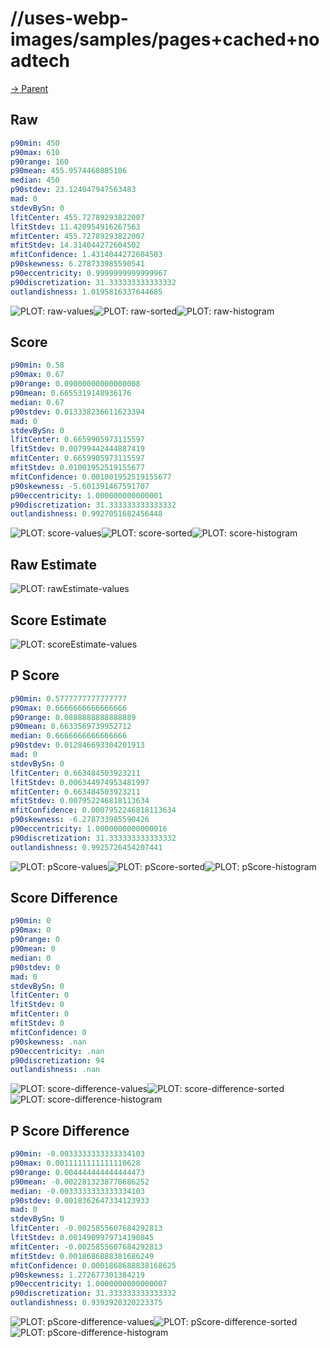 
# //uses-webp-images/samples/pages+cached+noadtech

[→ Parent](../..)


## Raw


```yaml
p90min: 450
p90max: 610
p90range: 160
p90mean: 455.9574468085106
median: 450
p90stdev: 23.124047947563483
mad: 0
stdevBySn: 0
lfitCenter: 455.72789293822007
lfitStdev: 11.420954916267563
mfitCenter: 455.72789293822007
mfitStdev: 14.314044272604502
mfitConfidence: 1.4314044272604503
p90skewness: 6.278733985590541
p90eccentricity: 0.9999999999999967
p90discretization: 31.333333333333332
outlandishness: 1.0195816337644685

```

![PLOT: raw-values](./raw/values.svg)![PLOT: raw-sorted](./raw/sorted.svg)![PLOT: raw-histogram](./raw/histogram.svg)
## Score


```yaml
p90min: 0.58
p90max: 0.67
p90range: 0.09000000000000008
p90mean: 0.6655319148936176
median: 0.67
p90stdev: 0.013338236611623394
mad: 0
stdevBySn: 0
lfitCenter: 0.6659905973115597
lfitStdev: 0.00799442444887419
mfitCenter: 0.6659905973115597
mfitStdev: 0.01001952519155677
mfitConfidence: 0.001001952519155677
p90skewness: -5.601391467591707
p90eccentricity: 1.000000000000001
p90discretization: 31.333333333333332
outlandishness: 0.9927051682456448

```

![PLOT: score-values](./score/values.svg)![PLOT: score-sorted](./score/sorted.svg)![PLOT: score-histogram](./score/histogram.svg)
## Raw Estimate

![PLOT: rawEstimate-values](./rawEstimate/values.svg)
## Score Estimate

![PLOT: scoreEstimate-values](./scoreEstimate/values.svg)
## P Score


```yaml
p90min: 0.5777777777777777
p90max: 0.6666666666666666
p90range: 0.0888888888888889
p90mean: 0.6633569739952712
median: 0.6666666666666666
p90stdev: 0.012846693304201913
mad: 0
stdevBySn: 0
lfitCenter: 0.663484503923211
lfitStdev: 0.006344974953481997
mfitCenter: 0.663484503923211
mfitStdev: 0.007952246818113634
mfitConfidence: 0.0007952246818113634
p90skewness: -6.278733985590426
p90eccentricity: 1.0000000000000016
p90discretization: 31.333333333333332
outlandishness: 0.9925726454207441

```

![PLOT: pScore-values](./pScore/values.svg)![PLOT: pScore-sorted](./pScore/sorted.svg)![PLOT: pScore-histogram](./pScore/histogram.svg)
## Score Difference


```yaml
p90min: 0
p90max: 0
p90range: 0
p90mean: 0
median: 0
p90stdev: 0
mad: 0
stdevBySn: 0
lfitCenter: 0
lfitStdev: 0
mfitCenter: 0
mfitStdev: 0
mfitConfidence: 0
p90skewness: .nan
p90eccentricity: .nan
p90discretization: 94
outlandishness: .nan

```

![PLOT: score-difference-values](./score-difference/values.svg)![PLOT: score-difference-sorted](./score-difference/sorted.svg)![PLOT: score-difference-histogram](./score-difference/histogram.svg)
## P Score Difference


```yaml
p90min: -0.0033333333333334103
p90max: 0.0011111111111110628
p90range: 0.004444444444444473
p90mean: -0.0022813238770686252
median: -0.0033333333333334103
p90stdev: 0.0018362647334123933
mad: 0
stdevBySn: 0
lfitCenter: -0.0025855607684292813
lfitStdev: 0.0014909979714190845
mfitCenter: -0.0025855607684292813
mfitStdev: 0.0018686888381686249
mfitConfidence: 0.0001868688838168625
p90skewness: 1.272677301384219
p90eccentricity: 1.0000000000000007
p90discretization: 31.333333333333332
outlandishness: 0.9393928320223375

```

![PLOT: pScore-difference-values](./pScore-difference/values.svg)![PLOT: pScore-difference-sorted](./pScore-difference/sorted.svg)![PLOT: pScore-difference-histogram](./pScore-difference/histogram.svg)